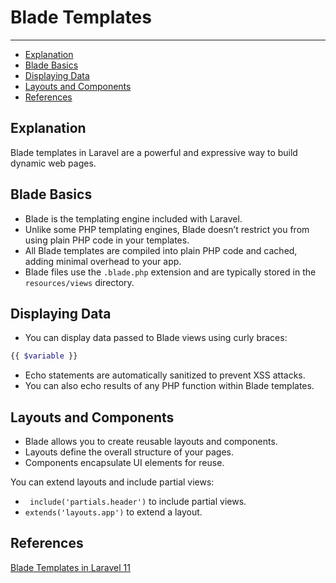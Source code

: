 # Blade Templates

---

- [Explanation](#section-1)
- [Blade Basics](#section-2)
- [Displaying Data](#section-3)
- [Layouts and Components](#section-4)
- [References](#section-5)

<a name="section-1"></a>
## Explanation

Blade templates in Laravel are a powerful and expressive way to build dynamic web pages.


<a name="section-2"></a>
## Blade Basics

 - Blade is the templating engine included with Laravel.
 - Unlike some PHP templating engines, Blade doesn’t restrict you from using plain PHP code in your templates.
 - All Blade templates are compiled into plain PHP code and cached, adding minimal overhead to your app.
 - Blade files use the <code>.blade.php</code> extension and are typically stored in the <code>resources/views</code> directory.

<a name="section-3"></a>
## Displaying Data







- You can display data passed to Blade views using curly braces: 
```php
{{ $variable }}
```


- Echo statements are automatically sanitized to prevent XSS attacks.
- You can also echo results of any PHP function within Blade templates.

<a name="section-4"></a>
## Layouts and Components

- Blade allows you to create reusable layouts and components.
- Layouts define the overall structure of your pages.
- Components encapsulate UI elements for reuse.


You can extend layouts and include partial views:
- <code> include('partials.header')</code> to include partial views.
- <code>extends('layouts.app')</code> to extend a layout.

<a name="section-5"></a>
## References

[Blade Templates in Laravel 11](https://laravel.com/docs/11.x/blade#main-content)
